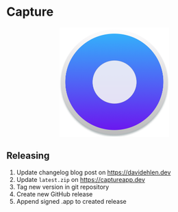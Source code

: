 # Capture
<p align="center">
   <img width="256" height="256" src="./icon.png">
</p>

## Releasing
1. Update changelog blog post on https://davidehlen.dev
2. Update `latest.zip` on https://captureapp.dev
3. Tag new version in git repository
4. Create new GitHub release
5. Append signed .app to created release
